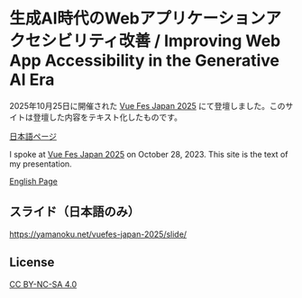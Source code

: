 # 生成AI時代のWebアプリケーションアクセシビリティ改善 / Improving Web App Accessibility in the Generative AI Era

2025年10月25日に開催された [Vue Fes Japan 2025](https://vuefes.jp/2025/) にて登壇しました。このサイトは登壇した内容をテキスト化したものです。

[日本語ページ](https://yamanoku.net/vuefes-japan-2025/ja/)

I spoke at [Vue Fes Japan 2025](https://vuefes.jp/2025/) on October 28, 2023. This site is the text of my presentation.

[English Page](https://yamanoku.net/vuefes-japan-2025/en/)

## スライド（日本語のみ）

https://yamanoku.net/vuefes-japan-2025/slide/

## License

[CC BY-NC-SA 4.0](./LICENSE)
